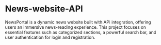 # News-website-API
NewsPortal is a dynamic news website built with API integration, offering users an immersive news-reading experience. This project focuses on essential features such as categorized sections, a powerful search bar, and user authentication for login and registration.
